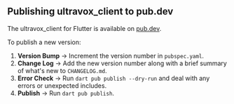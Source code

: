 ## Publishing ultravox_client to pub.dev
The ultravox_client for Flutter is available on [pub.dev](https://pub.dev/packages/ultravox_client).

To publish a new version:
1. **Version Bump** → Increment the version number in `pubspec.yaml`.
1. **Change Log** → Add the new version number along with a brief summary of what's new to `CHANGELOG.md`.
1. **Error Check** → Run `dart pub publish --dry-run` and deal with any errors or unexpected includes.
1. **Publish** → Run `dart pub publish`.